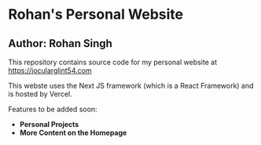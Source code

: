 # Rohan's Personal Website
## Author: Rohan Singh
This repository contains source code for my personal website at https://jocularglint54.com  

This webste uses the Next JS framework (which is a React Framework) and is hosted by Vercel.  

Features to be added soon:  
  - **Personal Projects**  
  - **More Content on the Homepage**

